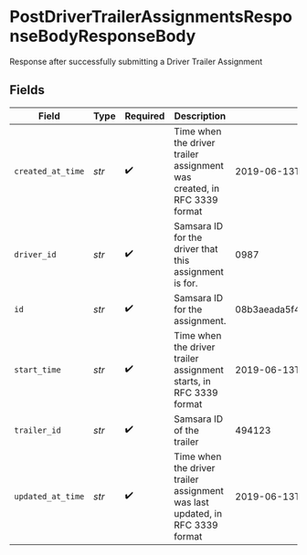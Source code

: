# PostDriverTrailerAssignmentsResponseBodyResponseBody

Response after successfully submitting a Driver Trailer Assignment


## Fields

| Field                                                                        | Type                                                                         | Required                                                                     | Description                                                                  | Example                                                                      |
| ---------------------------------------------------------------------------- | ---------------------------------------------------------------------------- | ---------------------------------------------------------------------------- | ---------------------------------------------------------------------------- | ---------------------------------------------------------------------------- |
| `created_at_time`                                                            | *str*                                                                        | :heavy_check_mark:                                                           | Time when the driver trailer assignment was created, in RFC 3339 format      | 2019-06-13T19:08:25Z                                                         |
| `driver_id`                                                                  | *str*                                                                        | :heavy_check_mark:                                                           | Samsara ID for the driver that this assignment is for.                       | 0987                                                                         |
| `id`                                                                         | *str*                                                                        | :heavy_check_mark:                                                           | Samsara ID for the assignment.                                               | 08b3aeada5f4ab3010c0b4efa28d2d1890dbf8d48d2d6                                |
| `start_time`                                                                 | *str*                                                                        | :heavy_check_mark:                                                           | Time when the driver trailer assignment starts, in RFC 3339 format           | 2019-06-13T19:08:25Z                                                         |
| `trailer_id`                                                                 | *str*                                                                        | :heavy_check_mark:                                                           | Samsara ID of the trailer                                                    | 494123                                                                       |
| `updated_at_time`                                                            | *str*                                                                        | :heavy_check_mark:                                                           | Time when the driver trailer assignment was last updated, in RFC 3339 format | 2019-06-13T19:08:25Z                                                         |
